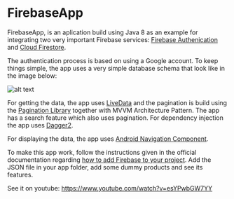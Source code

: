 # FirebaseApp

FirebaseApp, is an aplication build using Java 8 as an example for integrating two very important Firebase services: [Firebase Authenication](https://firebase.google.com/docs/auth) and [Cloud Firestore](https://firebase.google.com/docs/firestore).

The authentication process is based on using a Google account. To keep things simple, the app uses a very simple database schema that look like in the image below:

![alt text](https://i.ibb.co/rkmLvqY/Db.jpg)

For getting the data, the app uses [LiveData](https://developer.android.com/topic/libraries/architecture/livedata) and the pagination is build using the [Pagination Library](https://developer.android.com/topic/libraries/architecture/paging) together with MVVM Architecture Pattern. The app has a search feature which also uses pagination. For dependency injection the app uses [Dagger2](https://dagger.dev/).

For displaying the data, the app uses [Android Navigation Component](https://developer.android.com/guide/navigation/navigation-getting-started).

To make this app work, follow the instructions given in the official documentation regarding [how to add Firebase to your project](https://firebase.google.com/docs/android/setup). Add the JSON file in your app folder, add some dummy products and see its features.

See it on youtube: https://www.youtube.com/watch?v=esYPwbGW7YY
